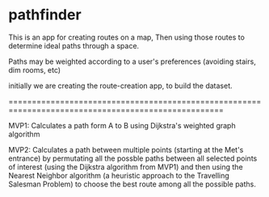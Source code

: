 pathfinder
==========
This is an app for creating routes on a map,
Then using those routes to determine ideal paths through a space.

Paths may be weighted according to a user's preferences (avoiding stairs, dim rooms, etc)

initially we are creating the route-creation app, to build the dataset.


====================================================================================================

MVP1:
Calculates a path form A to B using Dijkstra's weighted graph algorithm

MVP2: 
Calculates a path between multiple points (starting at the Met's entrance) by permutating all the possble paths between all selected points of interest (using the Dijkstra algorithm from MVP1) and then using the Nearest Neighbor algorithm (a heuristic approach to the Travelling Salesman Problem) to choose the best route among all the possible paths.


